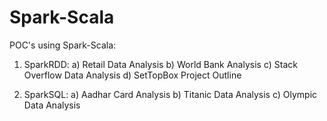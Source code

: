 # Spark-Scala
POC's using Spark-Scala:

1. SparkRDD:
  a) Retail Data Analysis
  b) World Bank Analysis
  c) Stack Overflow Data Analysis
  d) SetTopBox Project Outline

2. SparkSQL:
  a) Aadhar Card Analysis
  b) Titanic Data Analysis
  c) Olympic Data Analysis
